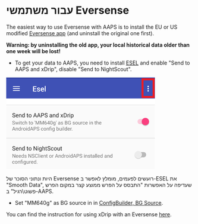 # עבור משתמשי Eversense

The easiest way to use Eversense with AAPS is to install the EU or US modified [Eversense app](https://cr4ck3d3v3r53n53.club/) (and uninstall the original one first).

**Warning: by uninstalling the old app, your local historical data older than one week will be lost!**

- To get your data to AAPS, you need to install [ESEL](https://github.com/BernhardRo/Esel/blob/master/apk/debug/app-debug.apk) and enable "Send to AAPS and xDrip", disable "Send to NightScout".

![ESEL Broadcast](../images/ESEL.png)

היות ונתוני הסוכר של Eversense רועשים לפעמים, מומלץ לאפשר ב-ESEL את "Smooth Data", שעדיפה על האפשרות "התבסס על הפרש ממוצע קצר במקום הפרש פשוט\רגיל" ב-AAPS.

- Set "MM640g" as BG source in in [ConfigBuilder, BG Source](../Configuration/Config-Builder.md#bg-source).

You can find the instruction for using xDrip with an Eversense [here](https://github.com/BernhardRo/Esel/tree/master/apk).
